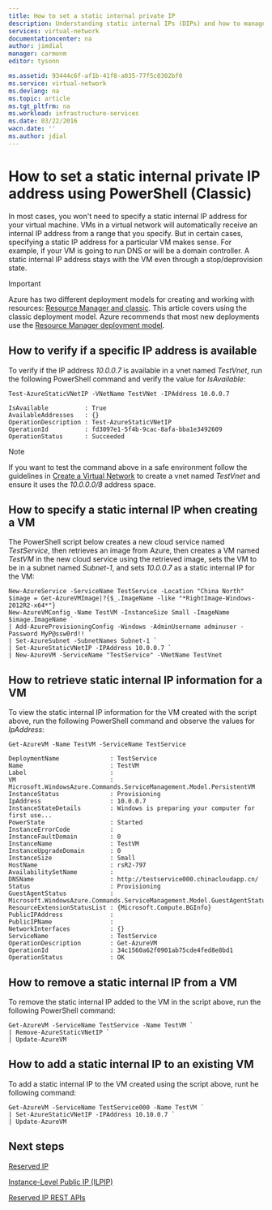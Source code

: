 ```yaml
---
title: How to set a static internal private IP
description: Understanding static internal IPs (DIPs) and how to manage them
services: virtual-network
documentationcenter: na
author: jimdial
manager: carmonm
editor: tysonn

ms.assetid: 93444c6f-af1b-41f8-a035-77f5c0302bf0
ms.service: virtual-network
ms.devlang: na
ms.topic: article
ms.tgt_pltfrm: na
ms.workload: infrastructure-services
ms.date: 03/22/2016
wacn.date: ''
ms.author: jdial
---
```


# How to set a static internal private IP address using PowerShell (Classic)
In most cases, you won't need to specify a static internal IP address for your virtual machine. VMs in a virtual network will automatically receive an internal IP address from a range that you specify. But in certain cases, specifying a static IP address for a particular VM makes sense. For example, if your VM is going to run DNS or will be a domain controller. A static internal IP address stays with the VM even through a stop/deprovision state. 

> [!IMPORTANT]
> Azure has two different deployment models for creating and working with resources:  [Resource Manager and classic](../azure-resource-manager/resource-manager-deployment-model.md). This article covers using the classic deployment model. Azure recommends that most new deployments use the [Resource Manager deployment model](./virtual-networks-static-private-ip-arm-ps.md).
> 
> 

## How to verify if a specific IP address is available
To verify if the IP address *10.0.0.7* is available in a vnet named *TestVnet*, run the following PowerShell command and verify the value for *IsAvailable*:

```
Test-AzureStaticVNetIP -VNetName TestVNet -IPAddress 10.0.0.7 

IsAvailable          : True
AvailableAddresses   : {}
OperationDescription : Test-AzureStaticVNetIP
OperationId          : fd3097e1-5f4b-9cac-8afa-bba1e3492609
OperationStatus      : Succeeded
```

> [!NOTE]
> If you want to test the command above in a safe environment follow the guidelines in [Create a Virtual Network](./virtual-networks-create-vnet-classic-portal.md) to create a vnet named *TestVnet* and ensure it uses the *10.0.0.0/8* address space.
> 
> 

## How to specify a static internal IP when creating a VM
The PowerShell script below creates a new cloud service named *TestService*, then retrieves an image from Azure, then creates a VM named *TestVM* in the new cloud service using the retrieved image, sets the VM to be in a subnet named *Subnet-1*, and sets *10.0.0.7* as a static internal IP for the VM:

```
New-AzureService -ServiceName TestService -Location "China North"
$image = Get-AzureVMImage|?{$_.ImageName -like "*RightImage-Windows-2012R2-x64*"}
New-AzureVMConfig -Name TestVM -InstanceSize Small -ImageName $image.ImageName `
| Add-AzureProvisioningConfig -Windows -AdminUsername adminuser -Password MyP@ssw0rd!! `
| Set-AzureSubnet -SubnetNames Subnet-1 `
| Set-AzureStaticVNetIP -IPAddress 10.0.0.7 `
| New-AzureVM -ServiceName "TestService" -VNetName TestVnet
```

## How to retrieve static internal IP information for a VM
To view the static internal IP information for the VM created with the script above, run the following PowerShell command and observe the values for *IpAddress*:

```
Get-AzureVM -Name TestVM -ServiceName TestService

DeploymentName              : TestService
Name                        : TestVM
Label                       : 
VM                          : Microsoft.WindowsAzure.Commands.ServiceManagement.Model.PersistentVM
InstanceStatus              : Provisioning
IpAddress                   : 10.0.0.7
InstanceStateDetails        : Windows is preparing your computer for first use...
PowerState                  : Started
InstanceErrorCode           : 
InstanceFaultDomain         : 0
InstanceName                : TestVM
InstanceUpgradeDomain       : 0
InstanceSize                : Small
HostName                    : rsR2-797
AvailabilitySetName         : 
DNSName                     : http://testservice000.chinacloudapp.cn/
Status                      : Provisioning
GuestAgentStatus            : Microsoft.WindowsAzure.Commands.ServiceManagement.Model.GuestAgentStatus
ResourceExtensionStatusList : {Microsoft.Compute.BGInfo}
PublicIPAddress             : 
PublicIPName                : 
NetworkInterfaces           : {}
ServiceName                 : TestService
OperationDescription        : Get-AzureVM
OperationId                 : 34c1560a62f0901ab75cde4fed8e8bd1
OperationStatus             : OK
```

## How to remove a static internal IP from a VM
To remove the static internal IP added to the VM in the script above, run the following PowerShell command:

```
Get-AzureVM -ServiceName TestService -Name TestVM `
| Remove-AzureStaticVNetIP `
| Update-AzureVM
```

## How to add a static internal IP to an existing VM
To add a static internal IP to the VM created using the script above, runt he following command:

```
Get-AzureVM -ServiceName TestService000 -Name TestVM `
| Set-AzureStaticVNetIP -IPAddress 10.10.0.7 `
| Update-AzureVM
```

## Next steps
[Reserved IP](./virtual-networks-reserved-public-ip.md)

[Instance-Level Public IP (ILPIP)](./virtual-networks-instance-level-public-ip.md)

[Reserved IP REST APIs](https://msdn.microsoft.com/zh-cn/library/azure/dn722420.aspx)